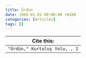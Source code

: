 ```yaml
---
title: Ürdün
date: 1969-01-01 00:00:00 +0100
categories: [Articles]
tags: []
---
```




| Cite this:   |
|--------|
| ```"Ürdün," Kurtuluş Yolu, , 2```

 